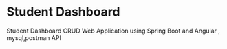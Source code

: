# Student Dashboard
 Student Dashboard CRUD Web Application using Spring Boot and Angular , mysql,postman API
